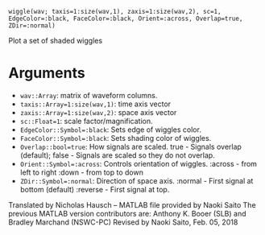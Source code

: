 ```
wiggle(wav; taxis=1:size(wav,1), zaxis=1:size(wav,2), sc=1, EdgeColor=:black, FaceColor=:black, Orient=:across, Overlap=true, ZDir=:normal)
```

Plot a set of shaded wiggles

# Arguments

  * `wav::Array`: matrix of waveform columns.
  * `taxis::Array=1:size(wav,1)`: time axis vector
  * `zaxis::Array=1:size(wav,2)`: space axis vector
  * `sc::Float=1`: scale factor/magnification.
  * `EdgeColor::Symbol=:black`: Sets edge of wiggles color.
  * `FaceColor::Symbol=:black`: Sets shading color of wiggles.
  * `Overlap::bool=true`: How signals are scaled.       true  - Signals overlap (default);       false - Signals are scaled so they do not overlap.
  * `Orient::Symbol=:across`: Controls orientation of wiggles.       :across - from left to right       :down   - from top to down
  * `ZDir::Symbol=:normal`: Direction of space axis.       :normal  - First signal at bottom (default)       :reverse - First signal at top.

Translated by Nicholas Hausch – MATLAB file provided by Naoki Saito The previous MATLAB version contributors are:  Anthony K. Booer (SLB) and Bradley Marchand (NSWC-PC) Revised by Naoki Saito, Feb. 05, 2018
